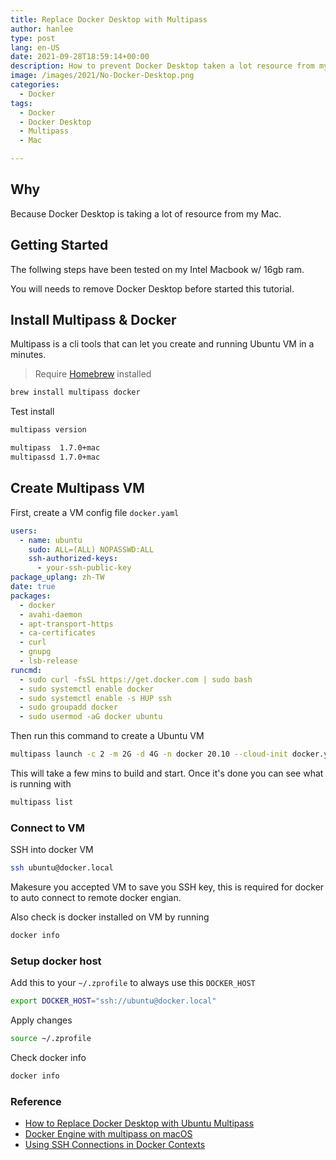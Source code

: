 ```yaml
---
title: Replace Docker Desktop with Multipass
author: hanlee
type: post
lang: en-US
date: 2021-09-28T18:59:14+00:00
description: How to prevent Docker Desktop taken a lot resource from my Mac.
image: /images/2021/No-Docker-Desktop.png
categories:
  - Docker
tags:
  - Docker
  - Docker Desktop
  - Multipass
  - Mac

---
```


## Why

Because Docker Desktop is taking a lot of resource from my Mac.

## Getting Started

The follwing steps have been tested on my Intel Macbook w/ 16gb ram.

You will needs to remove Docker Desktop before started this tutorial.

## Install Multipass & Docker

Multipass is a cli tools that can let you create and running Ubuntu VM in a minutes.

> Require [Homebrew](https://brew.sh/) installed

```bash
brew install multipass docker
```

Test install

```bash
multipass version

multipass  1.7.0+mac
multipassd 1.7.0+mac
```

## Create Multipass VM

First, create a VM config file `docker.yaml`

```yaml docker.yaml
users:
  - name: ubuntu
    sudo: ALL=(ALL) NOPASSWD:ALL
    ssh-authorized-keys:
      - your-ssh-public-key
package_uplang: zh-TW
date: true
packages:
  - docker
  - avahi-daemon
  - apt-transport-https
  - ca-certificates
  - curl
  - gnupg
  - lsb-release
runcmd:
  - sudo curl -fsSL https://get.docker.com | sudo bash
  - sudo systemctl enable docker
  - sudo systemctl enable -s HUP ssh
  - sudo groupadd docker
  - sudo usermod -aG docker ubuntu
```

Then run this command to create a Ubuntu VM

```bash
multipass launch -c 2 -m 2G -d 4G -n docker 20.10 --cloud-init docker.yaml
```

This will take a few mins to build and start. Once it's done you can see what is running with

```bash
multipass list
```

### Connect to VM

SSH into docker VM

```bash
ssh ubuntu@docker.local
```

Makesure you accepted VM to save you SSH key, this is required for docker to auto connect to remote docker engian.

Also check is docker installed on VM by running

```bash
docker info
```

### Setup docker host

Add this to your `~/.zprofile` to always use this `DOCKER_HOST`

```bash
export DOCKER_HOST="ssh://ubuntu@docker.local"
```

Apply changes

```bash
source ~/.zprofile
```

Check docker info

```bash
docker info
```

### Reference

- [How to Replace Docker Desktop with Ubuntu Multipass](https://www.jimhribar.com/replace-docker-desktop-with-ubuntu-multipass/)
- [Docker Engine with multipass on macOS](https://medium.com/@gourneau/docker-engine-with-multipass-on-macos-9d22b8ade35c)
- [Using SSH Connections in Docker Contexts](https://blog.mikesir87.io/2019/08/using-ssh-connections-in-docker-contexts/)
